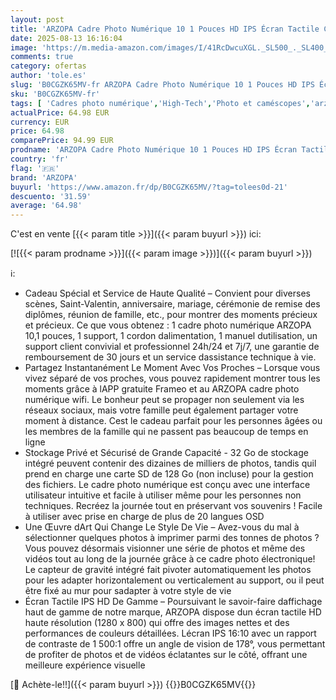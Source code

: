 ```yaml
---
layout: post
title: 'ARZOPA Cadre Photo Numérique 10 1 Pouces HD IPS Écran Tactile Cadre Numérique Photo Connecté WiFi Rotation Auto avec 32GB Partager Photos Vidéos Musique Via Frameo APP Horloge Météo'
date: 2025-08-13 16:16:04
image: 'https://m.media-amazon.com/images/I/41RcDwcuXGL._SL500_._SL400_.jpg'
comments: true
category: ofertas
author: 'tole.es'
slug: 'B0CGZK65MV-fr ARZOPA Cadre Photo Numérique 10 1 Pouces HD IPS Écran...'
sku: 'B0CGZK65MV-fr'
tags: [ 'Cadres photo numérique','High-Tech','Photo et caméscopes','arzopa','🇫🇷', ]
actualPrice: 64.98 EUR
currency: EUR
price: 64.98
comparePrice: 94.99 EUR
prodname: 'ARZOPA Cadre Photo Numérique 10 1 Pouces HD IPS Écran Tactile Cadre Numérique Photo Connecté WiFi Rotation Auto avec 32GB Partager Photos Vidéos Musique Via Frameo APP Horloge Météo'
country: 'fr'
flag: '🇫🇷'
brand: 'ARZOPA'
buyurl: 'https://www.amazon.fr/dp/B0CGZK65MV/?tag=tolees0d-21'
descuento: '31.59'
average: '64.98'
---
```


C'est en vente [{{< param title >}}]({{< param buyurl >}}) ici:

[![{{< param prodname >}}]({{< param image >}})]({{< param buyurl >}})

ℹ️:

- Cadeau Spécial et Service de Haute Qualité – Convient pour diverses scènes, Saint-Valentin, anniversaire, mariage, cérémonie de remise des diplômes, réunion de famille, etc., pour montrer des moments précieux et précieux. Ce que vous obtenez : 1 cadre photo numérique ARZOPA 10,1 pouces, 1 support, 1 cordon dalimentation, 1 manuel dutilisation, un support client convivial et professionnel 24h/24 et 7j/7, une garantie de remboursement de 30 jours et un service dassistance technique à vie.
- Partagez Instantanément Le Moment Avec Vos Proches – Lorsque vous vivez séparé de vos proches, vous pouvez rapidement montrer tous les moments grâce à lAPP gratuite Frameo et au ARZOPA cadre photo numérique wifi. Le bonheur peut se propager non seulement via les réseaux sociaux, mais votre famille peut également partager votre moment à distance. Cest le cadeau parfait pour les personnes âgées ou les membres de la famille qui ne passent pas beaucoup de temps en ligne
- Stockage Privé et Sécurisé de Grande Capacité - 32 Go de stockage intégré peuvent contenir des dizaines de milliers de photos, tandis quil prend en charge une carte SD de 128 Go (non incluse) pour la gestion des fichiers. Le cadre photo numérique est conçu avec une interface utilisateur intuitive et facile à utiliser même pour les personnes non techniques. Recréez la journée tout en préservant vos souvenirs ! Facile à utiliser avec prise en charge de plus de 20 langues OSD
- Une Œuvre dArt Qui Change Le Style De Vie – Avez-vous du mal à sélectionner quelques photos à imprimer parmi des tonnes de photos ? Vous pouvez désormais visionner une série de photos et même des vidéos tout au long de la journée grâce à ce cadre photo électronique! Le capteur de gravité intégré fait pivoter automatiquement les photos pour les adapter horizontalement ou verticalement au support, ou il peut être fixé au mur pour sadapter à votre style de vie
- Écran Tactile IPS HD De Gamme – Poursuivant le savoir-faire daffichage haut de gamme de notre marque, ARZOPA dispose dun écran tactile HD haute résolution (1280 x 800) qui offre des images nettes et des performances de couleurs détaillées. Lécran IPS 16:10 avec un rapport de contraste de 1 500:1 offre un angle de vision de 178°, vous permettant de profiter de photos et de vidéos éclatantes sur le côté, offrant une meilleure expérience visuelle

[🛒 Achète-le!!]({{< param buyurl >}})
{{<world>}}B0CGZK65MV{{</world>}}
